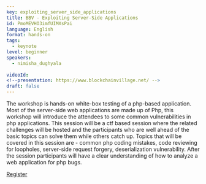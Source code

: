 ```yaml
---
key: exploiting_server_side_applications
title: BBV - Exploiting Server-Side Applications
id: PmoMEVHO3imfUIMXsPai
language: English
format: hands-on
tags:
  - keynote
level: beginner
speakers:
  - nimisha_dughyala
  
videoId: 
<!--presentation: https://www.blockchainvillage.net/ -->
draft: false
---
```

The workshop is hands-on white-box testing of a php-based application. Most of the server-side web applications are made up of Php, this workshop will introduce the attendees to some common vulnerabilities in php applications. This session will be a ctf based session where the related challenges will be hosted and the participants who are well ahead of the basic topics can solve them while others catch up. Topics that will be covered in this session are - common php coding mistakes, code reviewing for loopholes, server-side request forgery, deserialization vulnerability. After the session participants will have a clear understanding of how to analyze a web application for php bugs.


<a align="center" class="btn primary" target="_blank" rel="noopener" href="https://docs.google.com/forms/d/1Q2dFAYr9L-l7NmOKrkMBGEdjFlIULjxvObIRnM4eoRY">Register</a>